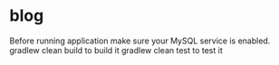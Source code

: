 # blog
Before running application make sure your MySQL service is enabled.
gradlew clean build to build it 
gradlew clean test to test it

